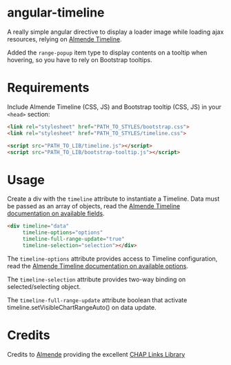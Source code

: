 angular-timeline
==============

A really simple angular directive to display a loader image while loading ajax resources, relying on [Almende Timeline](http://almende.github.io/chap-links-library/timeline.html).

Added the ```range-popup``` item type to display contents on a tooltip when hovering, so you have to rely on Bootstrap tooltips.

Requirements
============

Include Almende Timeline (CSS, JS) and Bootstrap tooltip (CSS, JS) in your `<head>` section:
```html
<link rel="stylesheet" href="PATH_TO_STYLES/bootstrap.css">
<link rel="stylesheet" href="PATH_TO_STYLES/timeline.css">

<script src="PATH_TO_LIB/timeline.js"></script>
<script src="PATH_TO_LIB/bootstrap-tooltip.js"></script>
```

Usage
=====

Create a div with the ```timeline``` attribute to instantiate a Timeline. Data must be passed as an array of objects, read the [Almende Timeline documentation on available fields](http://almende.github.io/chap-links-library/js/timeline/doc/#Data_Format).
```html
<div timeline="data"
  	 timeline-options="options"
     timeline-full-range-update="true"
     timeline-selection="selection"></div>
```

The ```timeline-options``` attribute provides access to Timeline configuration, read the [Almende Timeline documentation on available options](http://almende.github.io/chap-links-library/js/timeline/doc/#Configuration_Options).

The ```timeline-selection``` attribute provides two-way binding on selected/selecting object.

The ```timeline-full-range-update``` attribute boolean that activate timeline.setVisibleChartRangeAuto() on data update.

Credits
=======

Credits to [Almende](http://almende.com) providing the excellent [CHAP Links Library](http://almende.github.io/chap-links-library/)
